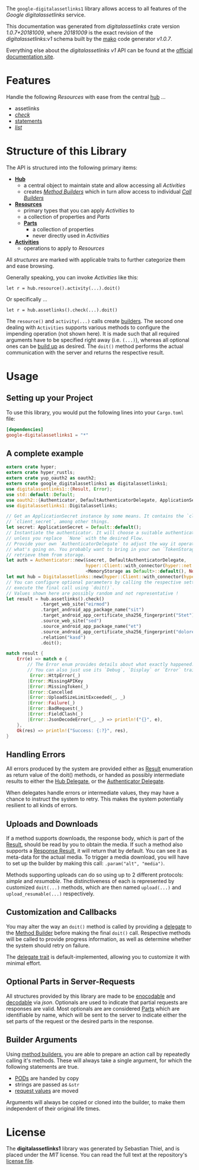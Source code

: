 <!---
DO NOT EDIT !
This file was generated automatically from 'src/mako/api/README.md.mako'
DO NOT EDIT !
-->
The `google-digitalassetlinks1` library allows access to all features of the *Google digitalassetlinks* service.

This documentation was generated from *digitalassetlinks* crate version *1.0.7+20181009*, where *20181009* is the exact revision of the *digitalassetlinks:v1* schema built by the [mako](http://www.makotemplates.org/) code generator *v1.0.7*.

Everything else about the *digitalassetlinks* *v1* API can be found at the
[official documentation site](https://developers.google.com/digital-asset-links/).
# Features

Handle the following *Resources* with ease from the central [hub](https://docs.rs/google-digitalassetlinks1/1.0.7+20181009/google_digitalassetlinks1/struct.Digitalassetlinks.html) ... 

* assetlinks
 * [*check*](https://docs.rs/google-digitalassetlinks1/1.0.7+20181009/google_digitalassetlinks1/struct.AssetlinkCheckCall.html)
* [statements](https://docs.rs/google-digitalassetlinks1/1.0.7+20181009/google_digitalassetlinks1/struct.Statement.html)
 * [*list*](https://docs.rs/google-digitalassetlinks1/1.0.7+20181009/google_digitalassetlinks1/struct.StatementListCall.html)




# Structure of this Library

The API is structured into the following primary items:

* **[Hub](https://docs.rs/google-digitalassetlinks1/1.0.7+20181009/google_digitalassetlinks1/struct.Digitalassetlinks.html)**
    * a central object to maintain state and allow accessing all *Activities*
    * creates [*Method Builders*](https://docs.rs/google-digitalassetlinks1/1.0.7+20181009/google_digitalassetlinks1/trait.MethodsBuilder.html) which in turn
      allow access to individual [*Call Builders*](https://docs.rs/google-digitalassetlinks1/1.0.7+20181009/google_digitalassetlinks1/trait.CallBuilder.html)
* **[Resources](https://docs.rs/google-digitalassetlinks1/1.0.7+20181009/google_digitalassetlinks1/trait.Resource.html)**
    * primary types that you can apply *Activities* to
    * a collection of properties and *Parts*
    * **[Parts](https://docs.rs/google-digitalassetlinks1/1.0.7+20181009/google_digitalassetlinks1/trait.Part.html)**
        * a collection of properties
        * never directly used in *Activities*
* **[Activities](https://docs.rs/google-digitalassetlinks1/1.0.7+20181009/google_digitalassetlinks1/trait.CallBuilder.html)**
    * operations to apply to *Resources*

All *structures* are marked with applicable traits to further categorize them and ease browsing.

Generally speaking, you can invoke *Activities* like this:

```Rust,ignore
let r = hub.resource().activity(...).doit()
```

Or specifically ...

```ignore
let r = hub.assetlinks().check(...).doit()
```

The `resource()` and `activity(...)` calls create [builders][builder-pattern]. The second one dealing with `Activities` 
supports various methods to configure the impending operation (not shown here). It is made such that all required arguments have to be 
specified right away (i.e. `(...)`), whereas all optional ones can be [build up][builder-pattern] as desired.
The `doit()` method performs the actual communication with the server and returns the respective result.

# Usage

## Setting up your Project

To use this library, you would put the following lines into your `Cargo.toml` file:

```toml
[dependencies]
google-digitalassetlinks1 = "*"
```

## A complete example

```Rust
extern crate hyper;
extern crate hyper_rustls;
extern crate yup_oauth2 as oauth2;
extern crate google_digitalassetlinks1 as digitalassetlinks1;
use digitalassetlinks1::{Result, Error};
use std::default::Default;
use oauth2::{Authenticator, DefaultAuthenticatorDelegate, ApplicationSecret, MemoryStorage};
use digitalassetlinks1::Digitalassetlinks;

// Get an ApplicationSecret instance by some means. It contains the `client_id` and 
// `client_secret`, among other things.
let secret: ApplicationSecret = Default::default();
// Instantiate the authenticator. It will choose a suitable authentication flow for you, 
// unless you replace  `None` with the desired Flow.
// Provide your own `AuthenticatorDelegate` to adjust the way it operates and get feedback about 
// what's going on. You probably want to bring in your own `TokenStorage` to persist tokens and
// retrieve them from storage.
let auth = Authenticator::new(&secret, DefaultAuthenticatorDelegate,
                              hyper::Client::with_connector(hyper::net::HttpsConnector::new(hyper_rustls::TlsClient::new())),
                              <MemoryStorage as Default>::default(), None);
let mut hub = Digitalassetlinks::new(hyper::Client::with_connector(hyper::net::HttpsConnector::new(hyper_rustls::TlsClient::new())), auth);
// You can configure optional parameters by calling the respective setters at will, and
// execute the final call using `doit()`.
// Values shown here are possibly random and not representative !
let result = hub.assetlinks().check()
             .target_web_site("eirmod")
             .target_android_app_package_name("sit")
             .target_android_app_certificate_sha256_fingerprint("Stet")
             .source_web_site("sed")
             .source_android_app_package_name("et")
             .source_android_app_certificate_sha256_fingerprint("dolores")
             .relation("kasd")
             .doit();

match result {
    Err(e) => match e {
        // The Error enum provides details about what exactly happened.
        // You can also just use its `Debug`, `Display` or `Error` traits
         Error::HttpError(_)
        |Error::MissingAPIKey
        |Error::MissingToken(_)
        |Error::Cancelled
        |Error::UploadSizeLimitExceeded(_, _)
        |Error::Failure(_)
        |Error::BadRequest(_)
        |Error::FieldClash(_)
        |Error::JsonDecodeError(_, _) => println!("{}", e),
    },
    Ok(res) => println!("Success: {:?}", res),
}

```
## Handling Errors

All errors produced by the system are provided either as [Result](https://docs.rs/google-digitalassetlinks1/1.0.7+20181009/google_digitalassetlinks1/enum.Result.html) enumeration as return value of 
the doit() methods, or handed as possibly intermediate results to either the 
[Hub Delegate](https://docs.rs/google-digitalassetlinks1/1.0.7+20181009/google_digitalassetlinks1/trait.Delegate.html), or the [Authenticator Delegate](https://docs.rs/yup-oauth2/*/yup_oauth2/trait.AuthenticatorDelegate.html).

When delegates handle errors or intermediate values, they may have a chance to instruct the system to retry. This 
makes the system potentially resilient to all kinds of errors.

## Uploads and Downloads
If a method supports downloads, the response body, which is part of the [Result](https://docs.rs/google-digitalassetlinks1/1.0.7+20181009/google_digitalassetlinks1/enum.Result.html), should be
read by you to obtain the media.
If such a method also supports a [Response Result](https://docs.rs/google-digitalassetlinks1/1.0.7+20181009/google_digitalassetlinks1/trait.ResponseResult.html), it will return that by default.
You can see it as meta-data for the actual media. To trigger a media download, you will have to set up the builder by making
this call: `.param("alt", "media")`.

Methods supporting uploads can do so using up to 2 different protocols: 
*simple* and *resumable*. The distinctiveness of each is represented by customized 
`doit(...)` methods, which are then named `upload(...)` and `upload_resumable(...)` respectively.

## Customization and Callbacks

You may alter the way an `doit()` method is called by providing a [delegate](https://docs.rs/google-digitalassetlinks1/1.0.7+20181009/google_digitalassetlinks1/trait.Delegate.html) to the 
[Method Builder](https://docs.rs/google-digitalassetlinks1/1.0.7+20181009/google_digitalassetlinks1/trait.CallBuilder.html) before making the final `doit()` call. 
Respective methods will be called to provide progress information, as well as determine whether the system should 
retry on failure.

The [delegate trait](https://docs.rs/google-digitalassetlinks1/1.0.7+20181009/google_digitalassetlinks1/trait.Delegate.html) is default-implemented, allowing you to customize it with minimal effort.

## Optional Parts in Server-Requests

All structures provided by this library are made to be [enocodable](https://docs.rs/google-digitalassetlinks1/1.0.7+20181009/google_digitalassetlinks1/trait.RequestValue.html) and 
[decodable](https://docs.rs/google-digitalassetlinks1/1.0.7+20181009/google_digitalassetlinks1/trait.ResponseResult.html) via *json*. Optionals are used to indicate that partial requests are responses 
are valid.
Most optionals are are considered [Parts](https://docs.rs/google-digitalassetlinks1/1.0.7+20181009/google_digitalassetlinks1/trait.Part.html) which are identifiable by name, which will be sent to 
the server to indicate either the set parts of the request or the desired parts in the response.

## Builder Arguments

Using [method builders](https://docs.rs/google-digitalassetlinks1/1.0.7+20181009/google_digitalassetlinks1/trait.CallBuilder.html), you are able to prepare an action call by repeatedly calling it's methods.
These will always take a single argument, for which the following statements are true.

* [PODs][wiki-pod] are handed by copy
* strings are passed as `&str`
* [request values](https://docs.rs/google-digitalassetlinks1/1.0.7+20181009/google_digitalassetlinks1/trait.RequestValue.html) are moved

Arguments will always be copied or cloned into the builder, to make them independent of their original life times.

[wiki-pod]: http://en.wikipedia.org/wiki/Plain_old_data_structure
[builder-pattern]: http://en.wikipedia.org/wiki/Builder_pattern
[google-go-api]: https://github.com/google/google-api-go-client

# License
The **digitalassetlinks1** library was generated by Sebastian Thiel, and is placed 
under the *MIT* license.
You can read the full text at the repository's [license file][repo-license].

[repo-license]: https://github.com/Byron/google-apis-rsblob/master/LICENSE.md
